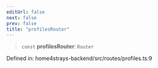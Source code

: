```yaml
---
editUrl: false
next: false
prev: false
title: "profilesRouter"
---
```


> `const` **profilesRouter**: `Router`

Defined in: home4strays-backend/src/routes/profiles.ts:9
